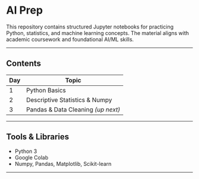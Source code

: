 # AI Prep

This repository contains structured Jupyter notebooks for practicing Python, statistics, and machine learning concepts. The material aligns with academic coursework and foundational AI/ML skills.

---

## Contents

| Day | Topic                             |
|-----|-----------------------------------|
| 1   | Python Basics                     |
| 2   | Descriptive Statistics & Numpy    |
| 3   | Pandas & Data Cleaning *(up next)*

---

## Tools & Libraries

- Python 3  
- Google Colab  
- Numpy, Pandas, Matplotlib, Scikit-learn

---
